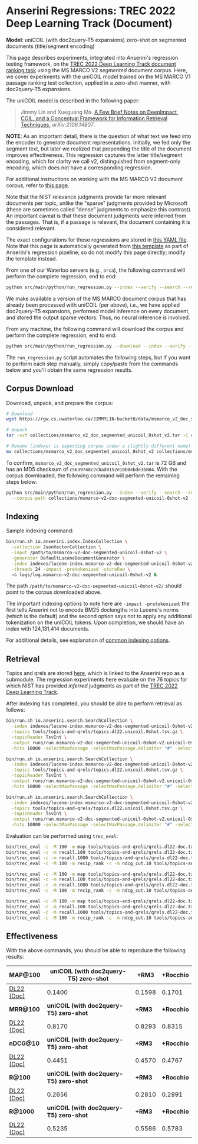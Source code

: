 # Anserini Regressions: TREC 2022 Deep Learning Track (Document)

**Model**: uniCOIL (with doc2query-T5 expansions) zero-shot on segmented documents (title/segment encoding)

This page describes experiments, integrated into Anserini's regression testing framework, on the [TREC 2022 Deep Learning Track document ranking task](https://trec.nist.gov/data/deep2022.html) using the MS MARCO V2 _segmented_ document corpus.
Here, we cover experiments with the uniCOIL model trained on the MS MARCO V1 passage ranking test collection, applied in a zero-shot manner, with doc2query-T5 expansions.

The uniCOIL model is described in the following paper:

> Jimmy Lin and Xueguang Ma. [A Few Brief Notes on DeepImpact, COIL, and a Conceptual Framework for Information Retrieval Techniques.](https://arxiv.org/abs/2106.14807) _arXiv:2106.14807_.

**NOTE**: As an important detail, there is the question of what text we feed into the encoder to generate document representations.
Initially, we fed only the segment text, but later we realized that prepending the title of the document improves effectiveness.
This regression captures the latter title/segment encoding, which for clarity we call v2, distinguished from segment-only encoding, which does not have a corresponding regression.

For additional instructions on working with the MS MARCO V2 document corpus, refer to [this page](../../docs/experiments-msmarco-v2.md).

Note that the NIST relevance judgments provide far more relevant documents per topic, unlike the "sparse" judgments provided by Microsoft (these are sometimes called "dense" judgments to emphasize this contrast).
An important caveat is that these document judgments were inferred from the passages.
That is, if a passage is relevant, the document containing it is considered relevant.

The exact configurations for these regressions are stored in [this YAML file](../../src/main/resources/regression/dl22-doc-segmented.unicoil-0shot-v2.yaml).
Note that this page is automatically generated from [this template](../../src/main/resources/docgen/templates/dl22-doc-segmented.unicoil-0shot-v2.template) as part of Anserini's regression pipeline, so do not modify this page directly; modify the template instead.

From one of our Waterloo servers (e.g., `orca`), the following command will perform the complete regression, end to end:

```bash
python src/main/python/run_regression.py --index --verify --search --regression dl22-doc-segmented.unicoil-0shot-v2
```

We make available a version of the MS MARCO document corpus that has already been processed with uniCOIL (per above), i.e., we have applied doc2query-T5 expansions, performed model inference on every document, and stored the output sparse vectors.
Thus, no neural inference is involved.

From any machine, the following command will download the corpus and perform the complete regression, end to end:

```bash
python src/main/python/run_regression.py --download --index --verify --search --regression dl22-doc-segmented.unicoil-0shot-v2
```

The `run_regression.py` script automates the following steps, but if you want to perform each step manually, simply copy/paste from the commands below and you'll obtain the same regression results.

## Corpus Download

Download, unpack, and prepare the corpus:

```bash
# Download
wget https://rgw.cs.uwaterloo.ca/JIMMYLIN-bucket0/data/msmarco_v2_doc_segmented_unicoil_0shot_v2.tar -P collections/

# Unpack
tar -xvf collections/msmarco_v2_doc_segmented_unicoil_0shot_v2.tar -C collections/

# Rename (indexer is expecting corpus under a slightly different name)
mv collections/msmarco_v2_doc_segmented_unicoil_0shot_v2 collections/msmarco-v2-doc-segmented-unicoil-0shot-v2
```

To confirm, `msmarco_v2_doc_segmented_unicoil_0shot_v2.tar` is 72 GB and has an MD5 checksum of `c5639748c2cbad0152e10b0ebde3b804`.
With the corpus downloaded, the following command will perform the remaining steps below:

```bash
python src/main/python/run_regression.py --index --verify --search --regression dl22-doc-segmented.unicoil-0shot-v2 \
  --corpus-path collections/msmarco-v2-doc-segmented-unicoil-0shot-v2
```

## Indexing

Sample indexing command:

```bash
bin/run.sh io.anserini.index.IndexCollection \
  -collection JsonVectorCollection \
  -input /path/to/msmarco-v2-doc-segmented-unicoil-0shot-v2 \
  -generator DefaultLuceneDocumentGenerator \
  -index indexes/lucene-index.msmarco-v2-doc-segmented-unicoil-0shot-v2/ \
  -threads 24 -impact -pretokenized -storeRaw \
  >& logs/log.msmarco-v2-doc-segmented-unicoil-0shot-v2 &
```

The path `/path/to/msmarco-v2-doc-segmented-unicoil-0shot-v2/` should point to the corpus downloaded above.

The important indexing options to note here are `-impact -pretokenized`: the first tells Anserini not to encode BM25 doclengths into Lucene's norms (which is the default) and the second option says not to apply any additional tokenization on the uniCOIL tokens.
Upon completion, we should have an index with 124,131,414 documents.

For additional details, see explanation of [common indexing options](../../docs/common-indexing-options.md).

## Retrieval

Topics and qrels are stored [here](https://github.com/castorini/anserini-tools/tree/master/topics-and-qrels), which is linked to the Anserini repo as a submodule.
The regression experiments here evaluate on the 76 topics for which NIST has provided _inferred_ judgments as part of the [TREC 2022 Deep Learning Track](https://trec.nist.gov/data/deep2022.html).

After indexing has completed, you should be able to perform retrieval as follows:

```bash
bin/run.sh io.anserini.search.SearchCollection \
  -index indexes/lucene-index.msmarco-v2-doc-segmented-unicoil-0shot-v2/ \
  -topics tools/topics-and-qrels/topics.dl22.unicoil.0shot.tsv.gz \
  -topicReader TsvInt \
  -output runs/run.msmarco-v2-doc-segmented-unicoil-0shot-v2.unicoil-0shot-cached_q.topics.dl22.unicoil.0shot.txt \
  -hits 10000 -selectMaxPassage -selectMaxPassage.delimiter "#" -selectMaxPassage.hits 1000 -impact -pretokenized &

bin/run.sh io.anserini.search.SearchCollection \
  -index indexes/lucene-index.msmarco-v2-doc-segmented-unicoil-0shot-v2/ \
  -topics tools/topics-and-qrels/topics.dl22.unicoil.0shot.tsv.gz \
  -topicReader TsvInt \
  -output runs/run.msmarco-v2-doc-segmented-unicoil-0shot-v2.unicoil-0shot-cached_q+rm3.topics.dl22.unicoil.0shot.txt \
  -hits 10000 -selectMaxPassage -selectMaxPassage.delimiter "#" -selectMaxPassage.hits 1000 -impact -pretokenized -rm3 -collection JsonVectorCollection &

bin/run.sh io.anserini.search.SearchCollection \
  -index indexes/lucene-index.msmarco-v2-doc-segmented-unicoil-0shot-v2/ \
  -topics tools/topics-and-qrels/topics.dl22.unicoil.0shot.tsv.gz \
  -topicReader TsvInt \
  -output runs/run.msmarco-v2-doc-segmented-unicoil-0shot-v2.unicoil-0shot-cached_q+rocchio.topics.dl22.unicoil.0shot.txt \
  -hits 10000 -selectMaxPassage -selectMaxPassage.delimiter "#" -selectMaxPassage.hits 1000 -impact -pretokenized -rocchio -collection JsonVectorCollection &
```

Evaluation can be performed using `trec_eval`:

```bash
bin/trec_eval -c -M 100 -m map tools/topics-and-qrels/qrels.dl22-doc.txt runs/run.msmarco-v2-doc-segmented-unicoil-0shot-v2.unicoil-0shot-cached_q.topics.dl22.unicoil.0shot.txt
bin/trec_eval -c -m recall.100 tools/topics-and-qrels/qrels.dl22-doc.txt runs/run.msmarco-v2-doc-segmented-unicoil-0shot-v2.unicoil-0shot-cached_q.topics.dl22.unicoil.0shot.txt
bin/trec_eval -c -m recall.1000 tools/topics-and-qrels/qrels.dl22-doc.txt runs/run.msmarco-v2-doc-segmented-unicoil-0shot-v2.unicoil-0shot-cached_q.topics.dl22.unicoil.0shot.txt
bin/trec_eval -c -M 100 -m recip_rank -c -m ndcg_cut.10 tools/topics-and-qrels/qrels.dl22-doc.txt runs/run.msmarco-v2-doc-segmented-unicoil-0shot-v2.unicoil-0shot-cached_q.topics.dl22.unicoil.0shot.txt

bin/trec_eval -c -M 100 -m map tools/topics-and-qrels/qrels.dl22-doc.txt runs/run.msmarco-v2-doc-segmented-unicoil-0shot-v2.unicoil-0shot-cached_q+rm3.topics.dl22.unicoil.0shot.txt
bin/trec_eval -c -m recall.100 tools/topics-and-qrels/qrels.dl22-doc.txt runs/run.msmarco-v2-doc-segmented-unicoil-0shot-v2.unicoil-0shot-cached_q+rm3.topics.dl22.unicoil.0shot.txt
bin/trec_eval -c -m recall.1000 tools/topics-and-qrels/qrels.dl22-doc.txt runs/run.msmarco-v2-doc-segmented-unicoil-0shot-v2.unicoil-0shot-cached_q+rm3.topics.dl22.unicoil.0shot.txt
bin/trec_eval -c -M 100 -m recip_rank -c -m ndcg_cut.10 tools/topics-and-qrels/qrels.dl22-doc.txt runs/run.msmarco-v2-doc-segmented-unicoil-0shot-v2.unicoil-0shot-cached_q+rm3.topics.dl22.unicoil.0shot.txt

bin/trec_eval -c -M 100 -m map tools/topics-and-qrels/qrels.dl22-doc.txt runs/run.msmarco-v2-doc-segmented-unicoil-0shot-v2.unicoil-0shot-cached_q+rocchio.topics.dl22.unicoil.0shot.txt
bin/trec_eval -c -m recall.100 tools/topics-and-qrels/qrels.dl22-doc.txt runs/run.msmarco-v2-doc-segmented-unicoil-0shot-v2.unicoil-0shot-cached_q+rocchio.topics.dl22.unicoil.0shot.txt
bin/trec_eval -c -m recall.1000 tools/topics-and-qrels/qrels.dl22-doc.txt runs/run.msmarco-v2-doc-segmented-unicoil-0shot-v2.unicoil-0shot-cached_q+rocchio.topics.dl22.unicoil.0shot.txt
bin/trec_eval -c -M 100 -m recip_rank -c -m ndcg_cut.10 tools/topics-and-qrels/qrels.dl22-doc.txt runs/run.msmarco-v2-doc-segmented-unicoil-0shot-v2.unicoil-0shot-cached_q+rocchio.topics.dl22.unicoil.0shot.txt
```

## Effectiveness

With the above commands, you should be able to reproduce the following results:

| **MAP@100**                                                                                                  | **uniCOIL (with doc2query-T5) zero-shot**| **+RM3**  | **+Rocchio**|
|:-------------------------------------------------------------------------------------------------------------|-----------|-----------|-----------|
| [DL22 (Doc)](https://microsoft.github.io/msmarco/TREC-Deep-Learning)                                         | 0.1400    | 0.1598    | 0.1701    |
| **MRR@100**                                                                                                  | **uniCOIL (with doc2query-T5) zero-shot**| **+RM3**  | **+Rocchio**|
| [DL22 (Doc)](https://microsoft.github.io/msmarco/TREC-Deep-Learning)                                         | 0.8170    | 0.8293    | 0.8315    |
| **nDCG@10**                                                                                                  | **uniCOIL (with doc2query-T5) zero-shot**| **+RM3**  | **+Rocchio**|
| [DL22 (Doc)](https://microsoft.github.io/msmarco/TREC-Deep-Learning)                                         | 0.4451    | 0.4570    | 0.4767    |
| **R@100**                                                                                                    | **uniCOIL (with doc2query-T5) zero-shot**| **+RM3**  | **+Rocchio**|
| [DL22 (Doc)](https://microsoft.github.io/msmarco/TREC-Deep-Learning)                                         | 0.2656    | 0.2810    | 0.2991    |
| **R@1000**                                                                                                   | **uniCOIL (with doc2query-T5) zero-shot**| **+RM3**  | **+Rocchio**|
| [DL22 (Doc)](https://microsoft.github.io/msmarco/TREC-Deep-Learning)                                         | 0.5235    | 0.5586    | 0.5783    |
